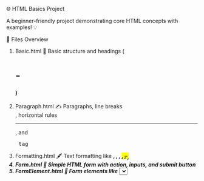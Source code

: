 🌐 HTML Basics Project

A beginner-friendly project demonstrating core HTML concepts with examples! 💡

📂 Files Overview

1. Basic.html
🧱 Basic structure and headings (<h1> - <h4>)
2. Paragraph.html
✍️ Paragraphs, line breaks <br>, horizontal rules <hr>, and <pre> tag
3. Formatting.html
🖋️ Text formatting like <b>, <i>, <em>, <mark>, <del>, <sub>, <sup>
4. Form.html
🧾 Simple HTML form with action, inputs, and submit button
5. FormElement.html
🧩 Form elements like <select>, <textarea>, <button>, <fieldset>, <datalist>
6. InputType.html
🔠 Various input types: text, password, radio, checkbox, color, date, file, etc.
7. InputAttribute.html
⚙️ HTML input attributes like readonly, disabled, maxlength, pattern, required, autofocus

🧠 What You’ll Learn
	•	🏗️ HTML page structure
	•	✨ Text formatting & semantic tags
	•	🧮 User input fields and forms
	•	🛠️ Attributes that control user interaction

 🚀 How to Use
	1.	📥 Clone or download this repo
	2.	📂 Open any .html file in your browser
	3.	🧪 Explore and learn HTML basics interactively!


🙌 Made for Learning

This project is great for:
	•	📚 Students
	•	👶 HTML beginners
	•	👩‍💻 Frontend practice
